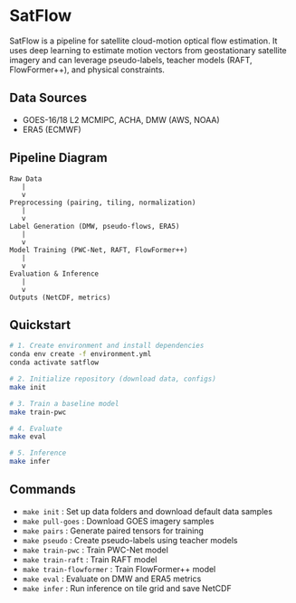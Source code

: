 # SatFlow

SatFlow is a pipeline for satellite cloud-motion optical flow estimation. It uses deep learning to estimate motion vectors from geostationary satellite imagery and can leverage pseudo-labels, teacher models (RAFT, FlowFormer++), and physical constraints.

## Data Sources

- GOES-16/18 L2 MCMIPC, ACHA, DMW (AWS, NOAA)
- ERA5 (ECMWF)

## Pipeline Diagram

```
Raw Data
   |
   v
Preprocessing (pairing, tiling, normalization)
   |
   v
Label Generation (DMW, pseudo-flows, ERA5)
   |
   v
Model Training (PWC-Net, RAFT, FlowFormer++)
   |
   v
Evaluation & Inference
   |
   v
Outputs (NetCDF, metrics)
``` 

## Quickstart

```bash
# 1. Create environment and install dependencies
conda env create -f environment.yml
conda activate satflow

# 2. Initialize repository (download data, configs)
make init

# 3. Train a baseline model
make train-pwc

# 4. Evaluate
make eval

# 5. Inference
make infer
```

## Commands

- `make init`       : Set up data folders and download default data samples
- `make pull-goes`  : Download GOES imagery samples
- `make pairs`      : Generate paired tensors for training
- `make pseudo`     : Create pseudo-labels using teacher models
- `make train-pwc`  : Train PWC-Net model
- `make train-raft` : Train RAFT model
- `make train-flowformer` : Train FlowFormer++ model
- `make eval`       : Evaluate on DMW and ERA5 metrics
- `make infer`      : Run inference on tile grid and save NetCDF
